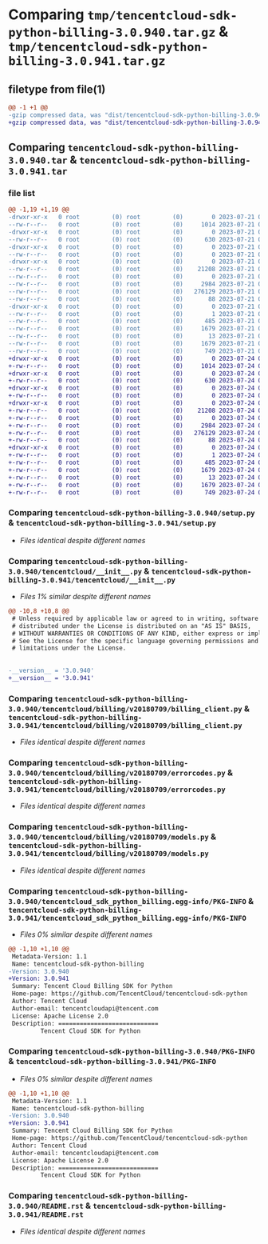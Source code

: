 # Comparing `tmp/tencentcloud-sdk-python-billing-3.0.940.tar.gz` & `tmp/tencentcloud-sdk-python-billing-3.0.941.tar.gz`

## filetype from file(1)

```diff
@@ -1 +1 @@
-gzip compressed data, was "dist/tencentcloud-sdk-python-billing-3.0.940.tar", last modified: Fri Jul 21 00:22:55 2023, max compression
+gzip compressed data, was "dist/tencentcloud-sdk-python-billing-3.0.941.tar", last modified: Mon Jul 24 00:19:50 2023, max compression
```

## Comparing `tencentcloud-sdk-python-billing-3.0.940.tar` & `tencentcloud-sdk-python-billing-3.0.941.tar`

### file list

```diff
@@ -1,19 +1,19 @@
-drwxr-xr-x   0 root         (0) root         (0)        0 2023-07-21 00:22:55.000000 tencentcloud-sdk-python-billing-3.0.940/
--rw-r--r--   0 root         (0) root         (0)     1014 2023-07-21 00:22:55.000000 tencentcloud-sdk-python-billing-3.0.940/setup.py
-drwxr-xr-x   0 root         (0) root         (0)        0 2023-07-21 00:22:55.000000 tencentcloud-sdk-python-billing-3.0.940/tencentcloud/
--rw-r--r--   0 root         (0) root         (0)      630 2023-07-21 00:22:55.000000 tencentcloud-sdk-python-billing-3.0.940/tencentcloud/__init__.py
-drwxr-xr-x   0 root         (0) root         (0)        0 2023-07-21 00:22:55.000000 tencentcloud-sdk-python-billing-3.0.940/tencentcloud/billing/
--rw-r--r--   0 root         (0) root         (0)        0 2023-07-21 00:22:55.000000 tencentcloud-sdk-python-billing-3.0.940/tencentcloud/billing/__init__.py
-drwxr-xr-x   0 root         (0) root         (0)        0 2023-07-21 00:22:55.000000 tencentcloud-sdk-python-billing-3.0.940/tencentcloud/billing/v20180709/
--rw-r--r--   0 root         (0) root         (0)    21208 2023-07-21 00:22:55.000000 tencentcloud-sdk-python-billing-3.0.940/tencentcloud/billing/v20180709/billing_client.py
--rw-r--r--   0 root         (0) root         (0)        0 2023-07-21 00:22:55.000000 tencentcloud-sdk-python-billing-3.0.940/tencentcloud/billing/v20180709/__init__.py
--rw-r--r--   0 root         (0) root         (0)     2984 2023-07-21 00:22:55.000000 tencentcloud-sdk-python-billing-3.0.940/tencentcloud/billing/v20180709/errorcodes.py
--rw-r--r--   0 root         (0) root         (0)   276129 2023-07-21 00:22:55.000000 tencentcloud-sdk-python-billing-3.0.940/tencentcloud/billing/v20180709/models.py
--rw-r--r--   0 root         (0) root         (0)       88 2023-07-21 00:22:55.000000 tencentcloud-sdk-python-billing-3.0.940/setup.cfg
-drwxr-xr-x   0 root         (0) root         (0)        0 2023-07-21 00:22:55.000000 tencentcloud-sdk-python-billing-3.0.940/tencentcloud_sdk_python_billing.egg-info/
--rw-r--r--   0 root         (0) root         (0)        1 2023-07-21 00:22:55.000000 tencentcloud-sdk-python-billing-3.0.940/tencentcloud_sdk_python_billing.egg-info/dependency_links.txt
--rw-r--r--   0 root         (0) root         (0)      485 2023-07-21 00:22:55.000000 tencentcloud-sdk-python-billing-3.0.940/tencentcloud_sdk_python_billing.egg-info/SOURCES.txt
--rw-r--r--   0 root         (0) root         (0)     1679 2023-07-21 00:22:55.000000 tencentcloud-sdk-python-billing-3.0.940/tencentcloud_sdk_python_billing.egg-info/PKG-INFO
--rw-r--r--   0 root         (0) root         (0)       13 2023-07-21 00:22:55.000000 tencentcloud-sdk-python-billing-3.0.940/tencentcloud_sdk_python_billing.egg-info/top_level.txt
--rw-r--r--   0 root         (0) root         (0)     1679 2023-07-21 00:22:55.000000 tencentcloud-sdk-python-billing-3.0.940/PKG-INFO
--rw-r--r--   0 root         (0) root         (0)      749 2023-07-21 00:22:55.000000 tencentcloud-sdk-python-billing-3.0.940/README.rst
+drwxr-xr-x   0 root         (0) root         (0)        0 2023-07-24 00:19:50.000000 tencentcloud-sdk-python-billing-3.0.941/
+-rw-r--r--   0 root         (0) root         (0)     1014 2023-07-24 00:19:49.000000 tencentcloud-sdk-python-billing-3.0.941/setup.py
+drwxr-xr-x   0 root         (0) root         (0)        0 2023-07-24 00:19:50.000000 tencentcloud-sdk-python-billing-3.0.941/tencentcloud/
+-rw-r--r--   0 root         (0) root         (0)      630 2023-07-24 00:19:49.000000 tencentcloud-sdk-python-billing-3.0.941/tencentcloud/__init__.py
+drwxr-xr-x   0 root         (0) root         (0)        0 2023-07-24 00:19:50.000000 tencentcloud-sdk-python-billing-3.0.941/tencentcloud/billing/
+-rw-r--r--   0 root         (0) root         (0)        0 2023-07-24 00:19:49.000000 tencentcloud-sdk-python-billing-3.0.941/tencentcloud/billing/__init__.py
+drwxr-xr-x   0 root         (0) root         (0)        0 2023-07-24 00:19:50.000000 tencentcloud-sdk-python-billing-3.0.941/tencentcloud/billing/v20180709/
+-rw-r--r--   0 root         (0) root         (0)    21208 2023-07-24 00:19:49.000000 tencentcloud-sdk-python-billing-3.0.941/tencentcloud/billing/v20180709/billing_client.py
+-rw-r--r--   0 root         (0) root         (0)        0 2023-07-24 00:19:49.000000 tencentcloud-sdk-python-billing-3.0.941/tencentcloud/billing/v20180709/__init__.py
+-rw-r--r--   0 root         (0) root         (0)     2984 2023-07-24 00:19:49.000000 tencentcloud-sdk-python-billing-3.0.941/tencentcloud/billing/v20180709/errorcodes.py
+-rw-r--r--   0 root         (0) root         (0)   276129 2023-07-24 00:19:49.000000 tencentcloud-sdk-python-billing-3.0.941/tencentcloud/billing/v20180709/models.py
+-rw-r--r--   0 root         (0) root         (0)       88 2023-07-24 00:19:50.000000 tencentcloud-sdk-python-billing-3.0.941/setup.cfg
+drwxr-xr-x   0 root         (0) root         (0)        0 2023-07-24 00:19:50.000000 tencentcloud-sdk-python-billing-3.0.941/tencentcloud_sdk_python_billing.egg-info/
+-rw-r--r--   0 root         (0) root         (0)        1 2023-07-24 00:19:50.000000 tencentcloud-sdk-python-billing-3.0.941/tencentcloud_sdk_python_billing.egg-info/dependency_links.txt
+-rw-r--r--   0 root         (0) root         (0)      485 2023-07-24 00:19:50.000000 tencentcloud-sdk-python-billing-3.0.941/tencentcloud_sdk_python_billing.egg-info/SOURCES.txt
+-rw-r--r--   0 root         (0) root         (0)     1679 2023-07-24 00:19:50.000000 tencentcloud-sdk-python-billing-3.0.941/tencentcloud_sdk_python_billing.egg-info/PKG-INFO
+-rw-r--r--   0 root         (0) root         (0)       13 2023-07-24 00:19:50.000000 tencentcloud-sdk-python-billing-3.0.941/tencentcloud_sdk_python_billing.egg-info/top_level.txt
+-rw-r--r--   0 root         (0) root         (0)     1679 2023-07-24 00:19:50.000000 tencentcloud-sdk-python-billing-3.0.941/PKG-INFO
+-rw-r--r--   0 root         (0) root         (0)      749 2023-07-24 00:19:49.000000 tencentcloud-sdk-python-billing-3.0.941/README.rst
```

### Comparing `tencentcloud-sdk-python-billing-3.0.940/setup.py` & `tencentcloud-sdk-python-billing-3.0.941/setup.py`

 * *Files identical despite different names*

### Comparing `tencentcloud-sdk-python-billing-3.0.940/tencentcloud/__init__.py` & `tencentcloud-sdk-python-billing-3.0.941/tencentcloud/__init__.py`

 * *Files 1% similar despite different names*

```diff
@@ -10,8 +10,8 @@
 # Unless required by applicable law or agreed to in writing, software
 # distributed under the License is distributed on an "AS IS" BASIS,
 # WITHOUT WARRANTIES OR CONDITIONS OF ANY KIND, either express or implied.
 # See the License for the specific language governing permissions and
 # limitations under the License.
 
 
-__version__ = '3.0.940'
+__version__ = '3.0.941'
```

### Comparing `tencentcloud-sdk-python-billing-3.0.940/tencentcloud/billing/v20180709/billing_client.py` & `tencentcloud-sdk-python-billing-3.0.941/tencentcloud/billing/v20180709/billing_client.py`

 * *Files identical despite different names*

### Comparing `tencentcloud-sdk-python-billing-3.0.940/tencentcloud/billing/v20180709/errorcodes.py` & `tencentcloud-sdk-python-billing-3.0.941/tencentcloud/billing/v20180709/errorcodes.py`

 * *Files identical despite different names*

### Comparing `tencentcloud-sdk-python-billing-3.0.940/tencentcloud/billing/v20180709/models.py` & `tencentcloud-sdk-python-billing-3.0.941/tencentcloud/billing/v20180709/models.py`

 * *Files identical despite different names*

### Comparing `tencentcloud-sdk-python-billing-3.0.940/tencentcloud_sdk_python_billing.egg-info/PKG-INFO` & `tencentcloud-sdk-python-billing-3.0.941/tencentcloud_sdk_python_billing.egg-info/PKG-INFO`

 * *Files 0% similar despite different names*

```diff
@@ -1,10 +1,10 @@
 Metadata-Version: 1.1
 Name: tencentcloud-sdk-python-billing
-Version: 3.0.940
+Version: 3.0.941
 Summary: Tencent Cloud Billing SDK for Python
 Home-page: https://github.com/TencentCloud/tencentcloud-sdk-python
 Author: Tencent Cloud
 Author-email: tencentcloudapi@tencent.com
 License: Apache License 2.0
 Description: ============================
         Tencent Cloud SDK for Python
```

### Comparing `tencentcloud-sdk-python-billing-3.0.940/PKG-INFO` & `tencentcloud-sdk-python-billing-3.0.941/PKG-INFO`

 * *Files 0% similar despite different names*

```diff
@@ -1,10 +1,10 @@
 Metadata-Version: 1.1
 Name: tencentcloud-sdk-python-billing
-Version: 3.0.940
+Version: 3.0.941
 Summary: Tencent Cloud Billing SDK for Python
 Home-page: https://github.com/TencentCloud/tencentcloud-sdk-python
 Author: Tencent Cloud
 Author-email: tencentcloudapi@tencent.com
 License: Apache License 2.0
 Description: ============================
         Tencent Cloud SDK for Python
```

### Comparing `tencentcloud-sdk-python-billing-3.0.940/README.rst` & `tencentcloud-sdk-python-billing-3.0.941/README.rst`

 * *Files identical despite different names*

